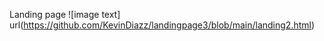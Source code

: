
Landing page
![image text] url(https://github.com/KevinDiazz/landingpage3/blob/main/landing2.html)

